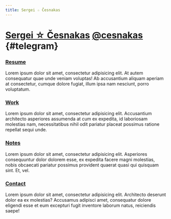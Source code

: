 ```yaml
---
title: Sergei ☆ Česnakas
---
```


# [Sergei ☆ Česnakas](/) [@cesnakas](https://t.me/cesnkas) {#telegram}

### [Resume](/resume)

Lorem ipsum dolor sit amet, consectetur adipisicing elit. At autem consequatur quae unde veniam voluptas! Ab accusantium aliquam aperiam at consectetur, cumque dolore fugiat, illum ipsa nam nesciunt, porro voluptatum.

### [Work](/work/)

Lorem ipsum dolor sit amet, consectetur adipisicing elit. Accusantium architecto asperiores assumenda at cum ex expedita, id laboriosam molestias nam, necessitatibus nihil odit pariatur placeat possimus ratione repellat sequi unde.

### [Notes](/notes/)

Lorem ipsum dolor sit amet, consectetur adipisicing elit. Asperiores consequuntur dolor dolorem esse, ex expedita facere magni molestias, nobis obcaecati pariatur possimus provident quaerat quasi qui quisquam sint. Et, vel.

### [Contact](/contact)

Lorem ipsum dolor sit amet, consectetur adipisicing elit. Architecto deserunt dolor ea ex molestias? Accusamus adipisci amet, consequatur dolore eligendi esse et eum excepturi fugit inventore laborum natus, reiciendis saepe!
